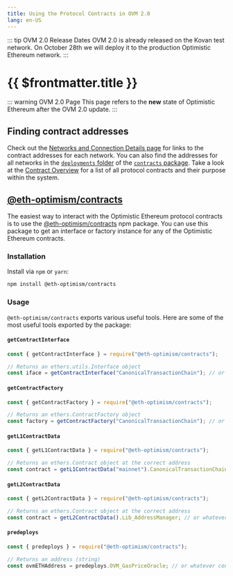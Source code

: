 ```yaml
---
title: Using the Protocol Contracts in OVM 2.0
lang: en-US
---
```


::: tip OVM 2.0 Release Dates
OVM 2.0 is already released on the Kovan test network.
On October 28th we will deploy it to the production Optimistic Ethereum network.
:::


# {{ $frontmatter.title }}

::: warning OVM 2.0 Page
This page refers to the **new** state of Optimistic Ethereum after the
OVM 2.0 update. 
:::

## Finding contract addresses

Check out the [Networks and Connection Details page](/docs/infra/networks.md) for links to the contract addresses for each network.
You can also find the addresses for all networks in the [`deployments` folder](https://github.com/ethereum-optimism/optimism/tree/master/packages/contracts/deployments) of the [`contracts` package](https://github.com/ethereum-optimism/optimism/tree/master/packages/contracts).
Take a look at the [Contract Overview](/docs/protocol/protocol-2.0.md) for a list of all protocol contracts and their purpose within the system.

## [@eth-optimism/contracts](https://github.com/ethereum-optimism/optimism/tree/master/packages/contracts)

The easiest way to interact with the Optimistic Ethereum protocol contracts is to use the [@eth-optimism/contracts](https://github.com/ethereum-optimism/optimism/tree/master/packages/contracts) npm package.
You can use this package to get an interface or factory instance for any of the Optimistic Ethereum contracts.

### Installation

Install via `npm` or `yarn`:

```sh
npm install @eth-optimism/contracts
```

### Usage

`@eth-optimism/contracts` exports various useful tools.
Here are some of the most useful tools exported by the package:

#### `getContractInterface`

```js
const { getContractInterface } = require("@eth-optimism/contracts");

// Returns an ethers.utils.Interface object
const iface = getContractInterface("CanonicalTransactionChain"); // or whatever contract
```

#### `getContractFactory`

```js
const { getContractFactory } = require("@eth-optimism/contracts");

// Returns an ethers.ContractFactory object
const factory = getContractFactory("CanonicalTransactionChain"); // or whatever contract
```

#### `getL1ContractData`

```js
const { getL1ContractData } = require("@eth-optimism/contracts");

// Returns an ethers.Contract object at the correct address
const contract = getL1ContractData("mainnet").CanonicalTransactionChain; // or whatever contract
```

#### `getL2ContractData`

```js
const { getL2ContractData } = require("@eth-optimism/contracts");

// Returns an ethers.Contract object at the correct address
const contract = getL2ContractData().Lib_AddressManager; // or whatever contract
```

#### `predeploys`

```js
const { predeploys } = require("@eth-optimism/contracts");

// Returns an address (string)
const ovmETHAddress = predeploys.OVM_GasPriceOracle; // or whatever contract
```